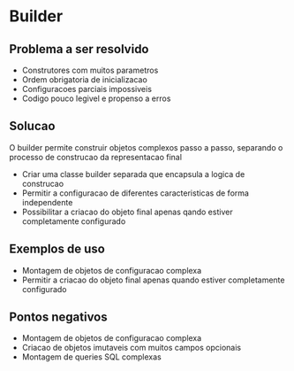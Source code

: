 # Builder

## Problema a ser resolvido

- Construtores com muitos parametros
- Ordem obrigatoria de inicializacao
- Configuracoes parciais impossiveis
- Codigo pouco legivel e propenso a erros

## Solucao 

O builder permite construir objetos complexos passo a passo, separando o processo de construcao da representacao final

- Criar uma classe builder separada que encapsula a logica de construcao
- Permitir a configuracao de diferentes caracteristicas de forma independente
- Possibilitar a criacao do objeto final apenas qando estiver completamente configurado


## Exemplos de uso

- Montagem de objetos de configuracao complexa
- Permitir a criacao do objeto final apenas quando estiver completamente configurado 

## Pontos negativos

- Montagem de objetos de configuracao complexa 
- Criacao de objetos imutaveis com muitos campos opcionais
- Montagem de queries SQL complexas 


